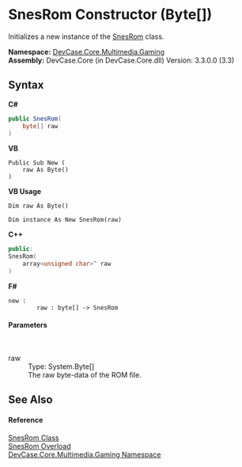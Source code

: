# SnesRom Constructor (Byte[])
 

Initializes a new instance of the <a href="T_DevCase_Core_Multimedia_Gaming_SnesRom">SnesRom</a> class.

**Namespace:**&nbsp;<a href="N_DevCase_Core_Multimedia_Gaming">DevCase.Core.Multimedia.Gaming</a><br />**Assembly:**&nbsp;DevCase.Core (in DevCase.Core.dll) Version: 3.3.0.0 (3.3)

## Syntax

**C#**<br />
``` C#
public SnesRom(
	byte[] raw
)
```

**VB**<br />
``` VB
Public Sub New ( 
	raw As Byte()
)
```

**VB Usage**<br />
``` VB Usage
Dim raw As Byte()

Dim instance As New SnesRom(raw)
```

**C++**<br />
``` C++
public:
SnesRom(
	array<unsigned char>^ raw
)
```

**F#**<br />
``` F#
new : 
        raw : byte[] -> SnesRom
```


#### Parameters
&nbsp;<dl><dt>raw</dt><dd>Type: System.Byte[]<br />The raw byte-data of the ROM file.</dd></dl>

## See Also


#### Reference
<a href="T_DevCase_Core_Multimedia_Gaming_SnesRom">SnesRom Class</a><br /><a href="Overload_DevCase_Core_Multimedia_Gaming_SnesRom__ctor">SnesRom Overload</a><br /><a href="N_DevCase_Core_Multimedia_Gaming">DevCase.Core.Multimedia.Gaming Namespace</a><br />